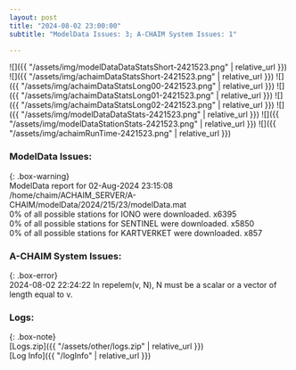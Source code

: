 ```yaml
---
layout: post
title: "2024-08-02 23:00:00"
subtitle: "ModelData Issues: 3; A-CHAIM System Issues: 1"

---
```


![]({{ "/assets/img/modelDataDataStatsShort-2421523.png" | relative_url }})
![]({{ "/assets/img/achaimDataStatsShort-2421523.png" | relative_url }})
![]({{ "/assets/img/achaimDataStatsLong00-2421523.png" | relative_url }})
![]({{ "/assets/img/achaimDataStatsLong01-2421523.png" | relative_url }})
![]({{ "/assets/img/achaimDataStatsLong02-2421523.png" | relative_url }})
![]({{ "/assets/img/modelDataDataStats-2421523.png" | relative_url }})
![]({{ "/assets/img/modelDataStationStats-2421523.png" | relative_url }})
![]({{ "/assets/img/achaimRunTime-2421523.png" | relative_url }})


### ModelData Issues:  
  
{: .box-warning}  
 ModelData report for 02-Aug-2024 23:15:08   
 /home/chaim/ACHAIM_SERVER/A-CHAIM/modelData/2024/215/23/modelData.mat   
 0% of all possible stations for IONO were downloaded. x6395   
 0% of all possible stations for SENTINEL were downloaded. x5850   
 0% of all possible stations for KARTVERKET were downloaded. x857   
  
### A-CHAIM System Issues:  
  
{: .box-error}  
2024-08-02 22:24:22 In repelem(v, N), N must be a scalar or a vector of length equal to v.  

### Logs:  
  
{: .box-note}  
[Logs.zip]({{ "/assets/other/logs.zip" | relative_url }})  
[Log Info]({{ "/logInfo" | relative_url }})  
